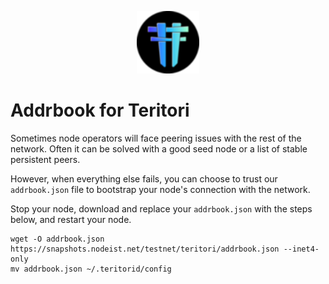 <p align="center">
  <img height="100" height="auto" src="https://raw.githubusercontent.com/Nodeist/Kurulumlar/main/logos/teritori.png">
</p>


# Addrbook for Teritori

Sometimes node operators will face peering issues with the rest of the network. Often it can be solved with a good seed node or a list of stable persistent peers.

However, when everything else fails, you can choose to trust our `addrbook.json` file to bootstrap your node's connection with the network.

Stop your node, download and replace your `addrbook.json` with the steps below, and restart your node.


```
wget -O addrbook.json https://snapshots.nodeist.net/testnet/teritori/addrbook.json --inet4-only
mv addrbook.json ~/.teritorid/config
```

